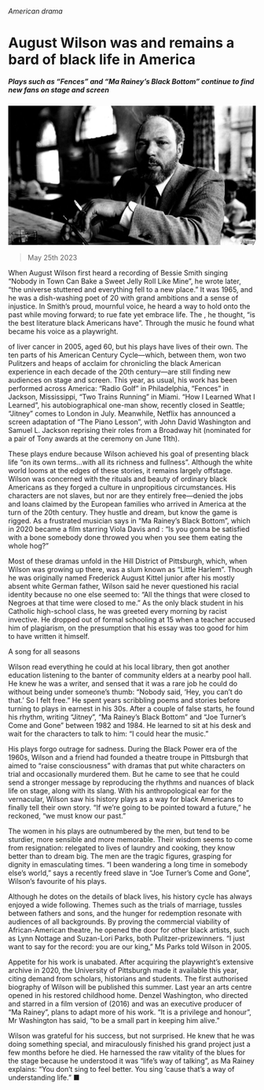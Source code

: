 ###### American drama

# August Wilson was and remains a bard of black life in America 

##### Plays such as “Fences” and “Ma Rainey’s Black Bottom” continue to find new fans on stage and screen 

![image](images/20230527_CUP502.jpg) 

> May 25th 2023 

When August Wilson first heard a recording of Bessie Smith singing “Nobody in Town Can Bake a Sweet Jelly Roll Like Mine”, he wrote later, “the universe stuttered and everything fell to a new place.” It was 1965, and he was a dish-washing poet of 20 with grand ambitions and a sense of injustice. In Smith’s proud, mournful voice, he heard a way to hold onto the past while moving forward; to rue fate yet embrace life. The , he thought, “is the best literature black Americans have”. Through the music he found what became his voice as a playwright.

 of liver cancer in 2005, aged 60, but his plays have lives of their own. The ten parts of his American Century Cycle—which, between them, won two Pulitzers and heaps of acclaim for chronicling the black American experience in each decade of the 20th century—are still finding new audiences on stage and screen. This year, as usual, his work has been performed across America: “Radio Golf” in Philadelphia, “Fences” in Jackson, Mississippi, “Two Trains Running” in Miami. “How I Learned What I Learned”, his autobiographical one-man show, recently closed in Seattle; “Jitney” comes to London in July. Meanwhile, Netflix has announced a screen adaptation of “The Piano Lesson”, with John David Washington and Samuel L. Jackson reprising their roles from a Broadway hit (nominated for a pair of Tony awards at the ceremony on June 11th).

These plays endure because Wilson achieved his goal of presenting black life “on its own terms…with all its richness and fullness”. Although the white world looms at the edges of these stories, it remains largely offstage. Wilson was concerned with the rituals and beauty of ordinary black Americans as they forged a culture in unpropitious circumstances. His characters are not slaves, but nor are they entirely free—denied the jobs and loans claimed by the European families who arrived in America at the turn of the 20th century. They hustle and dream, but know the game is rigged. As a frustrated musician says in “Ma Rainey’s Black Bottom”, which in 2020 became a film starring Viola Davis and : “Is you gonna be satisfied with a bone somebody done throwed you when you see them eating the whole hog?”

Most of these dramas unfold in the Hill District of Pittsburgh, which, when Wilson was growing up there, was a slum known as “Little Harlem”. Though he was originally named Frederick August Kittel junior after his mostly absent white German father, Wilson said he never questioned his racial identity because no one else seemed to: “All the things that were closed to Negroes at that time were closed to me.” As the only black student in his Catholic high-school class, he was greeted every morning by racist invective. He dropped out of formal schooling at 15 when a teacher accused him of plagiarism, on the presumption that his essay was too good for him to have written it himself.

A song for all seasons

Wilson read everything he could at his local library, then got another education listening to the banter of community elders at a nearby pool hall. He knew he was a writer, and sensed that it was a rare job he could do without being under someone’s thumb: “Nobody said, ‘Hey, you can’t do that.’ So I felt free.” He spent years scribbling poems and stories before turning to plays in earnest in his 30s. After a couple of false starts, he found his rhythm, writing “Jitney”, “Ma Rainey’s Black Bottom” and “Joe Turner’s Come and Gone” between 1982 and 1984. He learned to sit at his desk and wait for the characters to talk to him: “I could hear the music.”

His plays forgo outrage for sadness. During the Black Power era of the 1960s, Wilson and a friend had founded a theatre troupe in Pittsburgh that aimed to “raise consciousness” with dramas that put white characters on trial and occasionally murdered them. But he came to see that he could send a stronger message by reproducing the rhythms and nuances of black life on stage, along with its slang. With his anthropological ear for the vernacular, Wilson saw his history plays as a way for black Americans to finally tell their own story. “If we’re going to be pointed toward a future,” he reckoned, “we must know our past.”

The women in his plays are outnumbered by the men, but tend to be sturdier, more sensible and more memorable. Their wisdom seems to come from resignation: relegated to lives of laundry and cooking, they know better than to dream big. The men are the tragic figures, grasping for dignity in emasculating times. “I been wandering a long time in somebody else’s world,” says a recently freed slave in “Joe Turner’s Come and Gone”, Wilson’s favourite of his plays.

Although he dotes on the details of black lives, his history cycle has always enjoyed a wide following. Themes such as the trials of marriage, tussles between fathers and sons, and the hunger for redemption resonate with audiences of all backgrounds. By proving the commercial viability of African-American theatre, he opened the door for other black artists, such as Lynn Nottage and Suzan-Lori Parks, both Pulitzer-prizewinners. “I just want to say for the record: you are our king,” Ms Parks told Wilson in 2005.

Appetite for his work is unabated. After acquiring the playwright’s extensive archive in 2020, the University of Pittsburgh made it available this year, citing demand from scholars, historians and students. The first authorised biography of Wilson will be published this summer. Last year an arts centre opened in his restored childhood home. Denzel Washington, who directed and starred in a film version of  (2016) and was an executive producer of “Ma Rainey”, plans to adapt more of his work. “It is a privilege and honour”, Mr Washington has said, “to be a small part in keeping him alive.”

Wilson was grateful for his success, but not surprised. He knew that he was doing something special, and miraculously finished his grand project just a few months before he died. He harnessed the raw vitality of the blues for the stage because he understood it was “life’s way of talking”, as Ma Rainey explains: “You don’t sing to feel better. You sing ’cause that’s a way of understanding life.” ■


